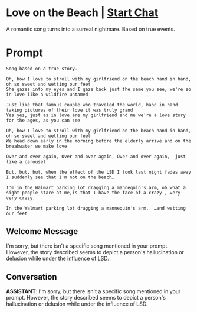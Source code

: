 

# Love on the Beach | [Start Chat](https://gptcall.net/chat.html?data=%7B%22contact%22%3A%7B%22id%22%3A%22cnVfZEAxAgCyTZM9Dkp4g%22%2C%22flow%22%3Atrue%7D%7D)
A romantic song turns into a surreal nightmare. Based on true events.

# Prompt

```
Song based on a true story.

Oh, how I love to stroll with my girlfriend on the beach hand in hand, oh so sweet and wetting our feet
She gazes into my eyes and I gaze back just the same you see, we're so in love like a wildfire untamed

Just like that famous couple who traveled the world, hand in hand taking pictures of their love it was truly grand
Yes yes, just as in love are my girlfriend and me we're a love story for the ages, as you can see

Oh, how I love to stroll with my girlfriend on the beach hand in hand, oh so sweet and wetting our feet
We head down early in the morning before the elderly arrive and on the breakwater we make love

Over and over again, Over and over again, Over and over again,  just like a carousel

But, but, but, when the effect of the LSD I took last night fades away I suddenly see that I'm not on the beach…

I'm in the Walmart parking lot dragging a mannequin's arm, oh what a sight people stare at me,is that I have the face of a crazy , very very crazy.

In the Walmart parking lot dragging a mannequin's arm,  …and wetting our feet

```

## Welcome Message
I'm sorry, but there isn't a specific song mentioned in your prompt. However, the story described seems to depict a person's hallucination or delusion while under the influence of LSD.

## Conversation

**ASSISTANT**: I'm sorry, but there isn't a specific song mentioned in your prompt. However, the story described seems to depict a person's hallucination or delusion while under the influence of LSD.

